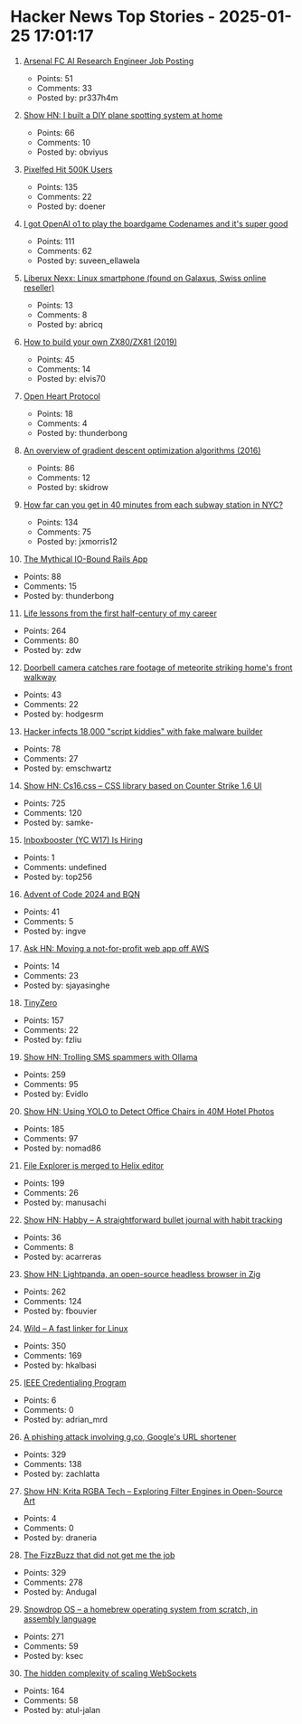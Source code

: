 # Hacker News Top Stories - 2025-01-25 17:01:17

1. [Arsenal FC AI Research Engineer Job Posting](https://careers.arsenal.com/jobs/5434108-research-engineer)
   - Points: 51
   - Comments: 33
   - Posted by: pr337h4m

2. [Show HN: I built a DIY plane spotting system at home](https://pilane.obviy.us/)
   - Points: 66
   - Comments: 10
   - Posted by: obviyus

3. [Pixelfed Hit 500K Users](https://fedidb.org/software/pixelfed)
   - Points: 135
   - Comments: 22
   - Posted by: doener

4. [I got OpenAI o1 to play the boardgame Codenames and it's super good](https://suveenellawela.com/thoughts/codenames-ai)
   - Points: 111
   - Comments: 62
   - Posted by: suveen_ellawela

5. [Liberux Nexx: Linux smartphone (found on Galaxus, Swiss online reseller)](https://www.digitec.ch/en/page/liberux-nexx-linux-smartphone-with-special-features-36483)
   - Points: 13
   - Comments: 8
   - Posted by: abricq

6. [How to build your own ZX80/ZX81 (2019)](http://searle.x10host.com/zx80/zx80.html)
   - Points: 45
   - Comments: 14
   - Posted by: elvis70

7. [Open Heart Protocol](https://openheart.fyi/)
   - Points: 18
   - Comments: 4
   - Posted by: thunderbong

8. [An overview of gradient descent optimization algorithms (2016)](https://www.ruder.io/optimizing-gradient-descent/)
   - Points: 86
   - Comments: 12
   - Posted by: skidrow

9. [How far can you get in 40 minutes from each subway station in NYC?](https://subwaysheds.com/#11.27/40.7427/-73.9869)
   - Points: 134
   - Comments: 75
   - Posted by: jxmorris12

10. [The Mythical IO-Bound Rails App](https://byroot.github.io/ruby/performance/2025/01/23/the-mythical-io-bound-rails-app.html)
   - Points: 88
   - Comments: 15
   - Posted by: thunderbong

11. [Life lessons from the first half-century of my career](https://cacm.acm.org/opinion/life-lessons-from-the-first-half-century-of-my-career/)
   - Points: 264
   - Comments: 80
   - Posted by: zdw

12. [Doorbell camera catches rare footage of meteorite striking home's front walkway](https://www.cnn.com/2025/01/22/science/meteorite-strike-doorbell-camera/index.html)
   - Points: 43
   - Comments: 22
   - Posted by: hodgesrm

13. [Hacker infects 18,000 "script kiddies" with fake malware builder](https://www.bleepingcomputer.com/news/security/hacker-infects-18-000-script-kiddies-with-fake-malware-builder/)
   - Points: 78
   - Comments: 27
   - Posted by: emschwartz

14. [Show HN: Cs16.css – CSS library based on Counter Strike 1.6 UI](https://cs16.samke.me)
   - Points: 725
   - Comments: 120
   - Posted by: samke-

15. [Inboxbooster (YC W17) Is Hiring](https://www.ycombinator.com/companies/inboxbooster/jobs/ci7Hwk0-jvm-bytecode-engineer-full-remote)
   - Points: 1
   - Comments: undefined
   - Posted by: top256

16. [Advent of Code 2024 and BQN](https://nrk.neocities.org/articles/aoc24-bqn)
   - Points: 41
   - Comments: 5
   - Posted by: ingve

17. [Ask HN: Moving a not-for-profit web app off AWS](undefined)
   - Points: 14
   - Comments: 23
   - Posted by: sjayasinghe

18. [TinyZero](https://github.com/Jiayi-Pan/TinyZero)
   - Points: 157
   - Comments: 22
   - Posted by: fzliu

19. [Show HN: Trolling SMS spammers with Ollama](https://evan.widloski.com/software/sms_llm/)
   - Points: 259
   - Comments: 95
   - Posted by: Evidlo

20. [Show HN: Using YOLO to Detect Office Chairs in 40M Hotel Photos](undefined)
   - Points: 185
   - Comments: 97
   - Posted by: nomad86

21. [File Explorer is merged to Helix editor](https://github.com/helix-editor/helix/pull/11285)
   - Points: 199
   - Comments: 26
   - Posted by: manusachi

22. [Show HN: Habby – A straightforward bullet journal with habit tracking](https://habby.day/)
   - Points: 36
   - Comments: 8
   - Posted by: acarreras

23. [Show HN: Lightpanda, an open-source headless browser in Zig](https://github.com/lightpanda-io/browser)
   - Points: 262
   - Comments: 124
   - Posted by: fbouvier

24. [Wild – A fast linker for Linux](https://github.com/davidlattimore/wild)
   - Points: 350
   - Comments: 169
   - Posted by: hkalbasi

25. [IEEE Credentialing Program](https://www.ieee.org/education/credentialing/index.html)
   - Points: 6
   - Comments: 0
   - Posted by: adrian_mrd

26. [A phishing attack involving g.co, Google's URL shortener](https://gist.github.com/zachlatta/f86317493654b550c689dc6509973aa4)
   - Points: 329
   - Comments: 138
   - Posted by: zachlatta

27. [Show HN: Krita RGBA Tech – Exploring Filter Engines in Open-Source Art](https://github.com/Draneria/Toolkit-by-Draneria_Krita-Brushes)
   - Points: 4
   - Comments: 0
   - Posted by: draneria

28. [The FizzBuzz that did not get me the job](https://kranga.notion.site/The-fizzbuzz-that-did-not-get-me-the-job-180e7c22ef3b80c3a386f7f8de720ac7)
   - Points: 329
   - Comments: 278
   - Posted by: Andugal

29. [Snowdrop OS – a homebrew operating system from scratch, in assembly language](http://sebastianmihai.com/snowdrop/)
   - Points: 271
   - Comments: 59
   - Posted by: ksec

30. [The hidden complexity of scaling WebSockets](https://composehq.com/blog/scaling-websockets-1-23-25)
   - Points: 164
   - Comments: 58
   - Posted by: atul-jalan

